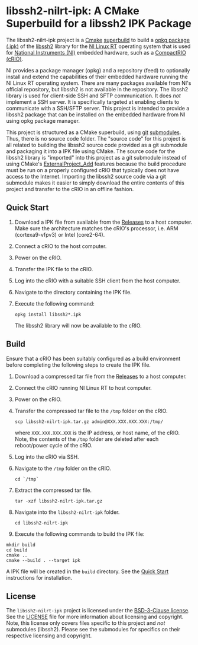 # libssh2-nilrt-ipk: A CMake Superbuild for a libssh2 IPK Package

The libssh2-nilrt-ipk project is a [Cmake](https://cmake.org/) [superbuild](https://blog.kitware.com/cmake-superbuilds-git-submodules/) to build a [opkg package (.ipk)](https://openwrt.org/docs/guide-user/additional-software/opkg) of the [libssh2](https://www.libssh2.org) library for the [NI Linux RT](http://www.ni.com/en-us/innovations/white-papers/13/introduction-to-ni-linux-real-time.html) operating system that is used for [National Instruments (NI)](https://www.ni.com) embedded hardware, such as a [CompactRIO (cRIO)](http://www.ni.com/en-us/shop/compactrio.html).

NI provides a package manager (opkg) and a repository (feed) to optionally install and extend the capabilities of their embedded hardware running the NI Linux RT operating system. There are many packages available from NI's official repository, but libssh2 is not available in the repository. The libssh2 library is used for client-side SSH and SFTP communication. It does _not_ implement a SSH server. It is specifically targeted at enabling clients to communicate with a SSH/SFTP server. This project is intended to provide a libssh2 package that can be installed on the embedded hardware from NI using opkg package manager.

This project is structured as a CMake superbuild, using [git](https://git-scm.com/) [submodules](https://git-scm.com/book/en/v2/Git-Tools-Submodules). Thus, there is no source code folder. The "source code" for this project is all related to building the libssh2 source code provided as a git submodule and packaging it into a IPK file using CMake. The source code for the libssh2 library is "imported" into this project as a git submodule instead of using CMake's [ExternalProject_Add](https://cmake.org/cmake/help/latest/module/ExternalProject.html) features because the build procedure must be run on a properly configured cRIO that typically does not have access to the Internet. Importing the libssh2 source code via a git submodule makes it easier to simply download the entire contents of this project and transfer to the cRIO in an offline fashion.

## Quick Start

1. Download a IPK file from available from the [Releases](https://github.com/fieldrndservices/libssh2-nilrt-ipk/releases) to a host computer. Make sure the architecture matches the cRIO's processor, i.e. ARM (cortexa9-vfpv3) or Intel (core2-64).
2. Connect a cRIO to the host computer.
3. Power on the cRIO.
4. Transfer the IPK file to the cRIO.
5. Log into the cRIO with a suitable SSH client from the host computer.
6. Navigate to the directory containing the IPK file.
7. Execute the following command:

   ```
   opkg install libssh2*.ipk
   ```

   The libssh2 library will now be available to the cRIO.
   
## Build

Ensure that a cRIO has been suitably configured as a build environment before completing the following steps to create the IPK file.

1. Download a compressed tar file from the [Releases](https://github.com/fieldrndservices/libssh2-nilrt-ipk/releases) to a host computer.
2. Connect the cRIO running NI Linux RT to host computer.
3. Power on the cRIO.
4. Transfer the compressed tar file to the `/tmp` folder on the cRIO.

   ```
   scp libssh2-nilrt-ipk.tar.gz admin@XXX.XXX.XXX.XXX:/tmp/
   ``` 
   
   where `XXX.XXX.XXX.XXX` is the IP address, or host name, of the cRIO. Note, the contents of the `/tmp` folder are deleted after each reboot/power cycle of the cRIO.
6. Log into the cRIO via SSH.
7. Navigate to the `/tmp` folder on the cRIO.

   ```
   cd `/tmp`
   ```
   
8. Extract the compressed tar file.

   ```
   tar -xzf libssh2-nilrt-ipk.tar.gz
   ```
   
9. Navigate into the `libssh2-nilrt-ipk` folder.

   ```
   cd libssh2-nilrt-ipk
   ```
   
10. Execute the following commands to build the IPK file:

   ```
   mkdir build
   cd build
   cmake ..
   cmake --build . --target ipk
   ```

   A IPK file will be created in the `build` directory. See the [Quick Start](#quick-start) instructions for installation.

## License

The `libssh2-nilrt-ipk` project is licensed under the [BSD-3-Clause license](https://opensource.org/licenses/BSD-3-Clause). See the [LICENSE](https://github.com/fieldrndservices/libssh2-nilrt-ipk/blob/master/LICENSE) file for more information about licensing and copyright. Note, this license only covers files specific to this project and _not_ submodules (libssh2). Please see the submodules for specifics on their respective licensing and copyright.
